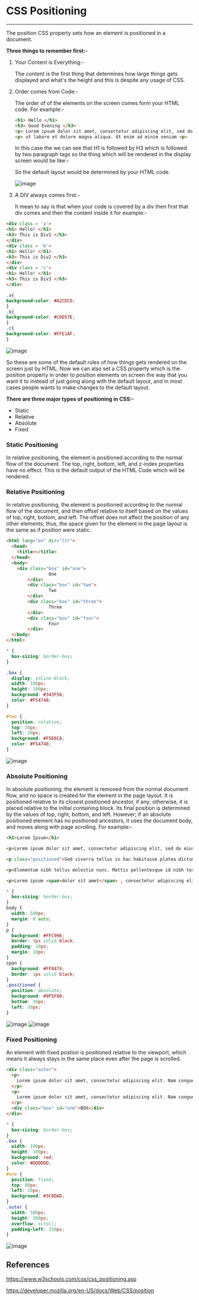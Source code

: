 # CSS Positioning

---

The position CSS property sets how an element is positioned in a document. 

**Three things to remember first:-**

1. Your Content is Everything:-

    The content is the first thing that determines how large things gets displayed and what's the height and this is despite any usage of CSS.

2. Order comes from Code:-

    The order of of the elements on the screen comes form your HTML code. For example:-

    ```html
    <h1> Hello </h1>
    <h3> Good Evening </h3>
    <p> Lorem ipsum dolor sit amet, consectetur adipiscing elit, sed do eiusmod tempor incididunt </p>
    <p> ut labore et dolore magna aliqua. Ut enim ad minim veniam <p>
    ```

    In this case the we can see that H1 is followed by H3 which is followed by two paragraph tags so the thing which will be rendered in the display screen would be like:-

    So the default layout would be determined by your HTML code.

    ![image](https://user-images.githubusercontent.com/61539946/134206713-333b6096-afe2-4a35-8b0b-7187ce0a576f.png)

3. A DIV always comes first:-

    It mean to say is that when your code is covered by a div then first that div comes and then the content inside it for example:-

```html
<div class = 'a'>
<h1> Hello! </h1>
<h3> This is Div1 </h3>
</div>
<div class = 'b'>
<h1> Hello! </h1>
<h3> This is Div2 </h3>
</div>
<div class = 'c'>
<h1> Hello! </h1>
<h3> This is Div3 </h3>
</div>
```

```css
.a{
background-color: #A2CDCD;
}
.b{
background-color: #C6D57E;
}
.c{
background-color: #FFE1AF;
}
```
![image](https://user-images.githubusercontent.com/61539946/134206814-92777fe5-aea3-4a28-8297-8c9721f7164e.png)



So these are some of the default rules of how things gets rendered on the screen just by HTML. Now we can also set a CSS property which is the position property in order to position elements on screen the way that you want it to instead of just going along with the default layout, and in most cases people wants to make changes to the default layout.

**There are three major types of positioning in CSS:-**

- Static
- Relative
- Absolute
- Fixed

### Static Positioning

In relative positioning, the element is positioned according to the normal flow of the document. The top, right, bottom, left, and z-index properties have no effect. This is the default output of the HTML Code which will be rendered.

### Relative Positioning

In relative positioning, the element is positioned according to the normal flow of the document, and then offset relative to itself based on the values of top, right, bottom, and left. The offset does not affect the position of any other elements; thus, the space given for the element in the page layout is the same as if position were static. 

```html
<html lang="en" dir="ltr">
  <head>
    <title></title>
  </head>
  <body>
    <div class="box" id="one">
				One
		</div>
		<div class="box" id="two">
				Two
		</div>
		<div class="box" id="three">
				Three
		</div>
		<div class="box" id="four">
				Four
		</div>
  </body>
</html>
```

```css
* {
  box-sizing: border-box;
}

.box {
  display: inline-block;
  width: 100px;
  height: 100px;
  background: #343F56;
  color: #F54748;
}

#two {
  position: relative;
  top: 20px;
  left: 20px;
  background: #F5E6CA;
  color: #F54748;
}
```

![image](https://user-images.githubusercontent.com/61539946/134206977-c9e1701f-8c4c-4994-b15f-b76ede963b68.png)

### Absolute Positioning

In absolute positioning, the element is removed from the normal document flow, and no space is created for the element in the page layout. It is positioned relative to its closest positioned ancestor, if any; otherwise, it is placed relative to the initial containing block. Its final position is determined by the values of top, right, bottom, and left. However; if an absolute positioned element has no positioned ancestors, it uses the document body, and moves along with page scrolling. For example:-

```html
<h1>Lorem Ipsum</h1>

<p>Lorem ipsum dolor sit amet, consectetur adipiscing elit, sed do eiusmod tempor incididunt ut labore et dolore magna aliqua.</p>

<p class="positioned">Sed viverra tellus in hac habitasse platea dictumst vestibulum. Nunc mattis enim ut tellus elementum sagittis vitae et.</p>

<p>Elementum nibh tellus molestie nunc. Mattis pellentesque id nibh tortor id aliquet lectus proin nibh.</p>

<p>Lorem ipsum <span>dolor sit amet</span> , consectetur adipiscing elit, <span>sed do</span> eiusmod tempor incididunt ut labore et dolore magna aliqua. </p>
```



```css
* {
  box-sizing: border-box;
}
body {
  width: 500px;
  margin: 0 auto;
}
p {
  background: #FFC996;
  border: 5px solid black;
  padding: 10px;
  margin: 10px;
}
span {
  background: #FF8474;
  border: 1px solid black;
}
.positioned {
  position: absolute;
  background: #9F5F80;
  bottom: 30px;
  left: 30px;
}
```

![image](https://user-images.githubusercontent.com/61539946/134207060-b5facdcc-11b3-478f-906f-bb01ff9522c1.png)
![image](https://user-images.githubusercontent.com/61539946/134207096-eb68986d-3cd4-4577-b3d8-9a23511d65ac.png)

### Fixed Positioning
An element with fixed postion is positioned relative to the viewport, which means it always stays in the same place even after the page is scrolled.
```html
<div class="outer">
  <p>
    Lorem ipsum dolor sit amet, consectetur adipiscing elit. Nam congue tortor eget pulvinar lobortis.
  </p>
  <p>
    Lorem ipsum dolor sit amet, consectetur adipiscing elit. Nam congue tortor eget pulvinar lobortis.
  </p>
  <div class="box" id="one">BOX</div>
</div>
```
```css
* {
  box-sizing: border-box;
}
.box {
  width: 100px;
  height: 100px;
  background: red;
  color: #DDDDDD;
}
#one {
  position: fixed;
  top: 80px;
  left: 10px;
  background: #3C8DAD;
}
.outer {
  width: 500px;
  height: 300px;
  overflow: scroll;
  padding-left: 150px;
}
```
![image](https://user-images.githubusercontent.com/61539946/134213339-8078c6d2-fea9-4f8a-b1de-77d38fb40a1b.png)


## References
https://www.w3schools.com/css/css_positioning.asp

https://developer.mozilla.org/en-US/docs/Web/CSS/position
